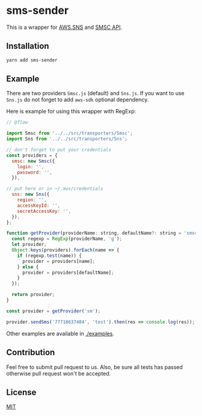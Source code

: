 # sms-sender

<!-- [![travis build](https://img.shields.io/travis/frankast/sms-sender.svg)](https://travis-ci.org/frankast/sms-sender)
[![codecov coverage](https://img.shields.io/codecov/c/github/frankast/sms-sender.svg)](https://codecov.io/github/frankast/sms-sender)
[![](https://img.shields.io/npm/v/sms-sender.svg)](https://www.npmjs.com/package/sms-sender)
[![npm](https://img.shields.io/npm/dt/graphql-compose-json.svg)](http://www.npmtrends.com/graphql-compose-json)
[![Commitizen friendly](https://img.shields.io/badge/commitizen-friendly-brightgreen.svg)](http://commitizen.github.io/cz-cli/)
[![Greenkeeper badge](https://badges.greenkeeper.io/graphql-compose/graphql-compose-json.svg)](https://greenkeeper.io/)
[![semantic-release](https://img.shields.io/badge/%20%20%F0%9F%93%A6%F0%9F%9A%80-semantic--release-e10079.svg)](https://github.com/semantic-release/semantic-release) -->


This is a wrapper for [AWS.SNS](https://aws.amazon.com/sns/) and [SMSC API](https://smsc.ru).

## Installation


```bash
yarn add sms-sender
```

## Example

There are two providers `Smsc.js` (default) and `Sns.js`. If you want to use `Sns.js` do not forget to add `aws-sdk` optional dependency.

Here is example for using this wrapper with RegExp:

```js
// @flow

import Smsc from '../../src/transporters/Smsc';
import Sns from '../../src/transporters/Sns';

// don't forget to put your credentials
const providers = {
  smsc: new Smsc({
    login: '',
    password: '',
  }),

// put here or in ~/.aws/credentials
  sns: new Sns({
    region: '',
    accessKeyId: '',
    secretAccessKey: '',
  }),
};

function getProvider(providerName: string, defaultName?: string = 'smsc'): any {
  const regexp = RegExp(providerName, 'g');
  let provider;
  Object.keys(providers).forEach(name => {
    if (regexp.test(name)) {
      provider = providers[name];
    } else {
      provider = providers[defaultName];
    }
  });

  return provider;
}

const provider = getProvider('sm');

provider.sendSms('77718637484', 'test').then(res => console.log(res));

```

Other examples are available in [./examples](https://github.com/FrankAst/sms-sender/tree/master/examples).

## Contribution
Feel free to submit pull request to us. Also, be sure all tests has passed otherwise pull request won't be accepted.

## License

[MIT](https://github.com/FrankAst/sms-sender/blob/master/LICENSE.md)
